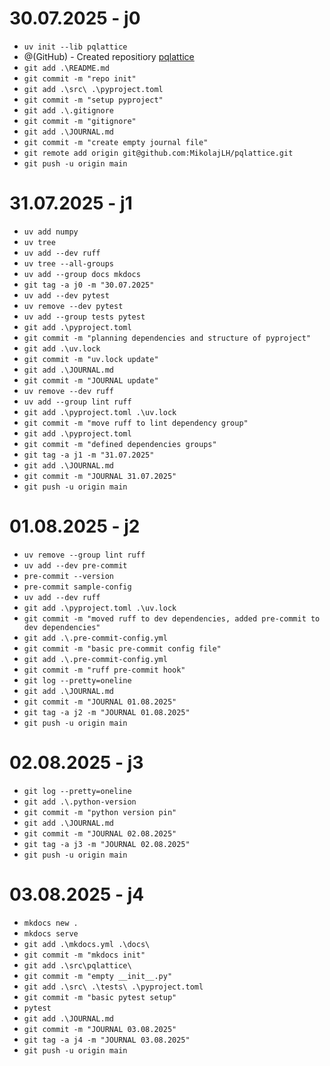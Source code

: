 # 30.07.2025 - j0
- `uv init --lib pqlattice`
- @(GitHub) - Created repositiory [pqlattice](https://github.com/MikolajLH/pqlattice)
- `git add .\README.md`  
- `git commit -m "repo init"`  
- `git add .\src\ .\pyproject.toml`
- `git commit -m "setup pyproject"`
- `git add .\.gitignore`
- `git commit -m "gitignore"`
- `git add .\JOURNAL.md`
- `git commit -m "create empty journal file"`
- `git remote add origin git@github.com:MikolajLH/pqlattice.git`
- `git push -u origin main`
# 31.07.2025 - j1
- `uv add numpy`
- `uv tree`
- `uv add --dev ruff`
- `uv tree --all-groups`
- `uv add --group docs mkdocs`
- `git tag -a j0 -m "30.07.2025"`
- `uv add --dev pytest`
- `uv remove --dev pytest`
- `uv add --group tests pytest`
- `git add .\pyproject.toml`
- `git commit -m "planning dependencies and structure of pyproject"`
- `git add .\uv.lock`
- `git commit -m "uv.lock update"`
- `git add .\JOURNAL.md`
- `git commit -m "JOURNAL update"`
- `uv remove --dev ruff`
- `uv add --group lint ruff`
- `git add .\pyproject.toml .\uv.lock`
- `git commit -m "move ruff to lint dependency group"`
- `git add .\pyproject.toml`
- `git commit -m "defined dependencies groups"`
- `git tag -a j1 -m "31.07.2025"`
- `git add .\JOURNAL.md`
- `git commit -m "JOURNAL 31.07.2025"`
- `git push -u origin main`
# 01.08.2025 - j2
- `uv remove --group lint ruff`
- `uv add --dev pre-commit`
- `pre-commit --version`
- `pre-commit sample-config`
- `uv add --dev ruff`
- `git add .\pyproject.toml .\uv.lock`
- `git commit -m "moved ruff to dev dependencies, added pre-commit to dev dependencies"`
- `git add .\.pre-commit-config.yml`
- `git commit -m "basic pre-commit config file"`
- `git add .\.pre-commit-config.yml`
- `git commit -m "ruff pre-commit hook"`
- `git log --pretty=oneline`
- `git add .\JOURNAL.md`
- `git commit -m "JOURNAL 01.08.2025"`
- `git tag -a j2 -m "JOURNAL 01.08.2025"`
- `git push -u origin main`
# 02.08.2025 - j3
- `git log --pretty=oneline`
- `git add .\.python-version`
- `git commit -m "python version pin"`
- `git add .\JOURNAL.md`
- `git commit -m "JOURNAL 02.08.2025"`
- `git tag -a j3 -m "JOURNAL 02.08.2025"`
- `git push -u origin main`
# 03.08.2025 - j4
- `mkdocs new .`
- `mkdocs serve`
- `git add .\mkdocs.yml .\docs\`
- `git commit -m "mkdocs init"`
- `git add .\src\pqlattice\`
- `git commit -m "empty __init__.py"`
- `git add .\src\ .\tests\ .\pyproject.toml`
- `git commit -m "basic pytest setup"`
- `pytest`
- `git add .\JOURNAL.md`
- `git commit -m "JOURNAL 03.08.2025"`
- `git tag -a j4 -m "JOURNAL 03.08.2025"`
- `git push -u origin main`